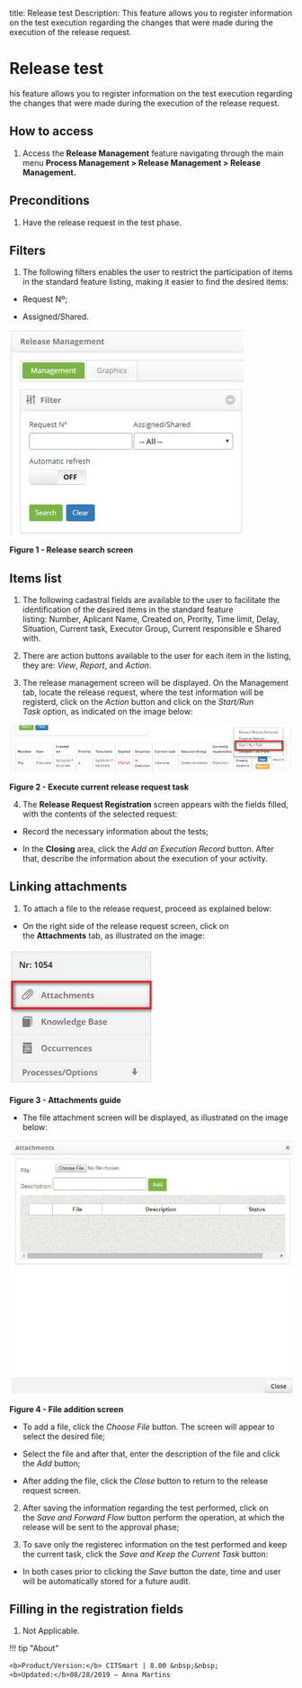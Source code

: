 title: Release test
Description: This feature allows you to register information on the test execution regarding the changes that were made during the execution of the release request.

# Release test

his feature allows you to register information on the test execution regarding
the changes that were made during the execution of the release request.

How to access
-------------

1.  Access the **Release Management** feature navigating through the main
    menu **Process Management > Release Management > Release
    Management.**

Preconditions
-------------

1.  Have the release request in the test phase.

Filters
-------

1.  The following filters enables the user to restrict the participation of
    items in the standard feature listing, making it easier to find the desired
    items:

-   Request Nº;

-   Assigned/Shared.

![figure](images/test-1.png)

**Figure 1 - Release search screen**

Items list
----------

1.  The following cadastral fields are available to the user to facilitate the
    identification of the desired items in the standard feature
    listing: Number, Aplicant Name, Created on, Prority, Time limit, Delay,
    Situation, Current task, Executor Group, Current responsible e Shared
    with.

2.  There are action buttons available to the user for each item in the listing,
    they are: *View*, *Report*, and *Action*.

3.  The release management screen will be displayed. On the Management tab,
    locate the release request, where the test information will be registerd,
    click on the *Action* button and click on the *Start/Run Task* option, as
    indicated on the image below:

   ![figure](images/test-2.png)
   
   **Figure 2 - Execute current release request task**

4.  The **Release Request Registration** screen appears with the fields filled,
    with the contents of the selected request:

-   Record the necessary information about the tests;

-   In the **Closing** area, click the *Add an Execution Record* button. After
    that, describe the information about the execution of your activity.

Linking attachments
-------------------

1.  To attach a file to the release request, proceed as explained below:

   -   On the right side of the release request screen, click on
    the **Attachments** tab, as illustrated on the image:

   ![figure](images/test-3.png)
   
   **Figure 3 - Attachments guide**

   -   The file attachment screen will be displayed, as illustrated on the image
    below:

   ![figure](images/test-4.png)
   
   **Figure 4 - File addition screen**

   -   To add a file, click the *Choose File* button. The screen will appear to
    select the desired file;

   -   Select the file and after that, enter the description of the file and click
    the *Add* button;

   -   After adding the file, click the *Close* button to return to the release
    request screen.

2.  After saving the information regarding the test performed, click on
    the *Save and Forward Flow* button perform the operation, at which the
    release will be sent to the approval phase;

3.  To save only the registerec information on the test performed and keep the
    current task, click the *Save and Keep the Current Task* button:

-   In both cases prior to clicking the *Save* button the date, time and user
    will be automatically stored for a future audit.

Filling in the registration fields
----------------------------------

1.  Not Applicable.


!!! tip "About"

    <b>Product/Version:</b> CITSmart | 8.00 &nbsp;&nbsp;
    <b>Updated:</b>08/28/2019 – Anna Martins
